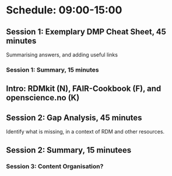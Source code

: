 
# Schedule: 09:00-15:00

## Session 1: Exemplary DMP Cheat Sheet, 45 minutes
Summarising answers, and adding useful links
### Session 1: Summary, 15 minutes

## Intro: RDMkit (N), FAIR-Cookbook (F), and openscience.no (K)

## Session 2: Gap Analysis, 45 minutes
Identify what is missing, in a context of RDM and other resources.

## Session 2: Summary, 15 minutees

### Session 3: Content Organisation?

